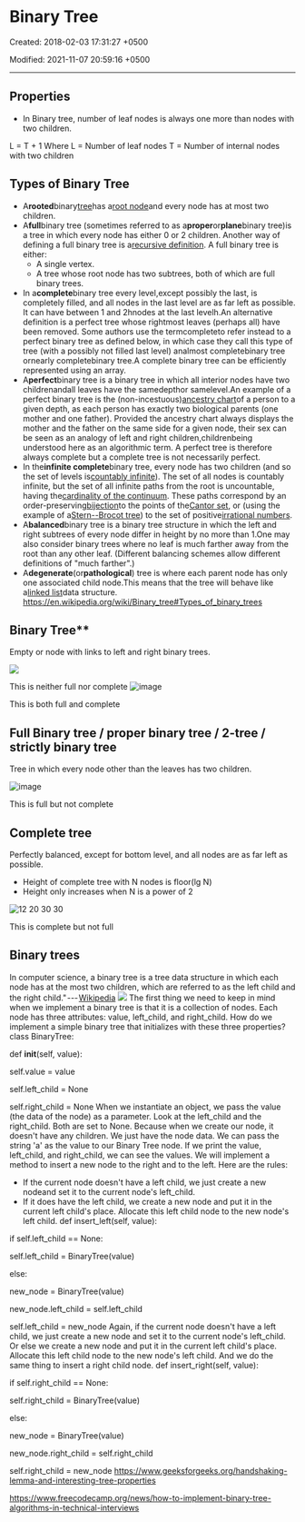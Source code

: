 # Binary Tree

Created: 2018-02-03 17:31:27 +0500

Modified: 2021-11-07 20:59:16 +0500

---

## Properties
-   In Binary tree, number of leaf nodes is always one more than nodes with two children.

L = T + 1
Where L = Number of leaf nodes
T = Number of internal nodes with two children
## Types of Binary Tree
-   A**rooted**binary[tree](https://en.wikipedia.org/wiki/Tree_data_structure)has a[root node](https://en.wikipedia.org/wiki/Root_node)and every node has at most two children.
-   A**full**binary tree (sometimes referred to as a**proper**or**plane**binary tree)is a tree in which every node has either 0 or 2 children. Another way of defining a full binary tree is a[recursive definition](https://en.wikipedia.org/wiki/Recursive_definition). A full binary tree is either:
    -   A single vertex.
    -   A tree whose root node has two subtrees, both of which are full binary trees.
-   In a**complete**binary tree every level,except possibly the last, is completely filled, and all nodes in the last level are as far left as possible. It can have between 1 and 2hnodes at the last levelh.An alternative definition is a perfect tree whose rightmost leaves (perhaps all) have been removed. Some authors use the termcompleteto refer instead to a perfect binary tree as defined below, in which case they call this type of tree (with a possibly not filled last level) analmost completebinary tree ornearly completebinary tree.A complete binary tree can be efficiently represented using an array.
-   A**perfect**binary tree is a binary tree in which all interior nodes have two childrenandall leaves have the samedepthor samelevel.An example of a perfect binary tree is the (non-incestuous)[ancestry chart](https://en.wikipedia.org/wiki/Ancestry_chart)of a person to a given depth, as each person has exactly two biological parents (one mother and one father). Provided the ancestry chart always displays the mother and the father on the same side for a given node, their sex can be seen as an analogy of left and right children,childrenbeing understood here as an algorithmic term. A perfect tree is therefore always complete but a complete tree is not necessarily perfect.
-   In the**infinite complete**binary tree, every node has two children (and so the set of levels is[countably infinite](https://en.wikipedia.org/wiki/Countably_infinite)). The set of all nodes is countably infinite, but the set of all infinite paths from the root is uncountable, having the[cardinality of the continuum](https://en.wikipedia.org/wiki/Cardinality_of_the_continuum). These paths correspond by an order-preserving[bijection](https://en.wikipedia.org/wiki/Bijection)to the points of the[Cantor set](https://en.wikipedia.org/wiki/Cantor_set), or (using the example of a[Stern--Brocot tree](https://en.wikipedia.org/wiki/Stern%E2%80%93Brocot_tree)) to the set of positive[irrational numbers](https://en.wikipedia.org/wiki/Irrational_number).
-   A**balanced**binary tree is a binary tree structure in which the left and right subtrees of every node differ in height by no more than 1.One may also consider binary trees where no leaf is much farther away from the root than any other leaf. (Different balancing schemes allow different definitions of "much farther".)
-   A**degenerate**(or**pathological**) tree is where each parent node has only one associated child node.This means that the tree will behave like a[linked list](https://en.wikipedia.org/wiki/Linked_list)data structure.
<https://en.wikipedia.org/wiki/Binary_tree#Types_of_binary_trees>

## Binary Tree**

Empty or node with links to left and right binary trees.

![](media/Binary-Tree-image1.png)

This is neither full nor complete
![image](media/Binary-Tree-image2.png)

This is both full and complete
## Full Binary tree / proper binary tree / 2-tree / strictly binary tree

Tree in which every node other than the leaves has two children.

![image](media/Binary-Tree-image3.png)

This is full but not complete
## Complete tree

Perfectly balanced, except for bottom level, and all nodes are as far left as possible.
-   Height of complete tree with N nodes is floor(lg N)
-   Height only increases when N is a power of 2

![12 20 30 30 ](media/Binary-Tree-image4.png)

This is complete but not full
## Binary trees

In computer science, a binary tree is a tree data structure in which each node has at the most two children, which are referred to as the left child and the right child." --- [Wikipedia](https://en.wikipedia.org/wiki/Binary_tree)
![](media/Binary-Tree-image5.png)
The first thing we need to keep in mind when we implement a binary tree is that it is a collection of nodes. Each node has three attributes: value, left_child, and right_child.
How do we implement a simple binary tree that initializes with these three properties?
class BinaryTree:

def __init__(self, value):

self.value = value

self.left_child = None

self.right_child = None
When we instantiate an object, we pass the value (the data of the node) as a parameter. Look at the left_child and the right_child. Both are set to None.
Because when we create our node, it doesn't have any children. We just have the node data.
We can pass the string 'a' as the value to our Binary Tree node. If we print the value, left_child, and right_child, we can see the values.
We will implement a method to insert a new node to the right and to the left.
Here are the rules:
-   If the current node doesn't have a left child, we just create a new nodeand set it to the current node's left_child.
-   If it does have the left child, we create a new node and put it in the current left child's place. Allocate this left child node to the new node's left child.
def insert_left(self, value):

if self.left_child == None:

self.left_child = BinaryTree(value)

else:

new_node = BinaryTree(value)

new_node.left_child = self.left_child

self.left_child = new_node
Again, if the current node doesn't have a left child, we just create a new node and set it to the current node's left_child. Or else we create a new node and put it in the current left child's place. Allocate this left child node to the new node's left child.
And we do the same thing to insert a right child node.
def insert_right(self, value):

if self.right_child == None:

self.right_child = BinaryTree(value)

else:

new_node = BinaryTree(value)

new_node.right_child = self.right_child

self.right_child = new_node
<https://www.geeksforgeeks.org/handshaking-lemma-and-interesting-tree-properties>

<https://www.freecodecamp.org/news/how-to-implement-binary-tree-algorithms-in-technical-interviews>
